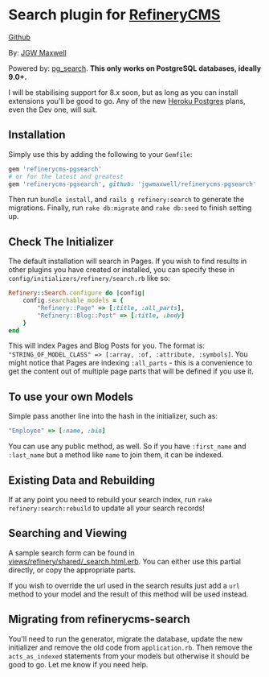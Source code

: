 # Search plugin for [RefineryCMS](http://www.refinerycms.com)
[Github](http://github.com/resolve/refinerycms)

By: [JGW Maxwell](http://jgwmaxwell.com)

Powered by: [pg_search](http://github.com/Casecommons/pg_search). **This only works on PostgreSQL databases, ideally 9.0+.**

I will be stabilising support for 8.x soon, but as long as you can install extensions you'll be good to go. Any of the new [Heroku Postgres](http://postgres.heroku.com) plans, even the Dev one, will suit.

## Installation

Simply use this by adding the following to your `Gemfile`:

```ruby
gem 'refinerycms-pgsearch'
# or for the latest and greatest
gem 'refinerycms-pgsearch', github: 'jgwmaxwell/refinerycms-pgsearch'
```
Then run `bundle install`, and `rails g refinery:search` to generate the migrations. Finally, run `rake db:migrate` and `rake db:seed` to finish setting up.

## Check The Initializer

The default installation will search in Pages. If you wish to find results in other plugins you have created or installed, you can specify these in `config/initializers/refinery/search.rb` like so:

```ruby
Refinery::Search.configure do |config|
    config.searchable_models = {
        "Refinery::Page" => [:title, :all_parts],
        "Refinery::Blog::Post" => [:title, :body]
    }
end
```
This will index Pages and Blog Posts for you. The format is: `"STRING_OF_MODEL_CLASS" => [:array, :of, :attribute, :symbols]`. You might notice that Pages are indexing `:all_parts` - this is a convenience to get the content out of multiple page parts that will be defined if you use it.

## To use your own Models

Simple pass another line into the hash in the initializer, such as:

```ruby
"Employee" => [:name, :bio]
```
You can use any public method, as well. So if you have `:first_name` and `:last_name` but a method like `name` to join them, it can be indexed.

## Existing Data and Rebuilding

If at any point you need to rebuild your search index, run `rake refinery:search:rebuild` to update all your search records!

## Searching and Viewing

A sample search form can be found in [views/refinery/shared/_search.html.erb](http://github.com/jgwmaxwell/refinerycms-pgsearch/blob/master/app/views/refinery/shared/_search.html.erb).
You can either use this partial directly, or copy the appropriate parts.

If you wish to override the url used in the search results just add a `url` method to your model and the result of this method will be used instead.

## Migrating from refinerycms-search

You'll need to run the generator, migrate the database, update the new initializer and remove the old code from `application.rb`. Then remove the `acts_as_indexed` statements from your models but otherwise it should be good to go. Let me know if you need help.